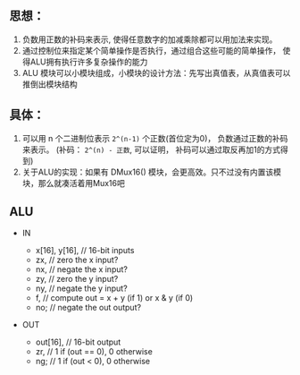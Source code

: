 ## 思想：

1. 负数用正数的补码来表示, 使得任意数字的加减乘除都可以用加法来实现。
2. 通过控制位来指定某个简单操作是否执行，通过组合这些可能的简单操作，
使得ALU拥有执行许多复杂操作的能力
3. ALU 模块可以小模块组成，小模块的设计方法：先写出真值表，从真值表可以推倒出模块结构

## 具体：

1. 可以用 n 个二进制位表示 `2^(n-1)` 个正数(首位定为0)， 负数通过正数的补码来表示。
(补码： `2^(n) - 正数`, 可以证明， 补码可以通过取反再加1的方式得到)
2. 关于ALU的实现：如果有 DMux16() 模块，会更高效。只不过没有内置该模块，那么就凑活着用Mux16吧

## ALU
- IN
    - x[16], y[16],  // 16-bit inputs
    - zx, // zero the x input?
    - nx, // negate the x input?
    - zy, // zero the y input?
    - ny, // negate the y input?
    - f,  // compute out = x + y (if 1) or x & y (if 0)
    - no; // negate the out output?

- OUT
    - out[16], // 16-bit output
    - zr, // 1 if (out == 0), 0 otherwise
    - ng; // 1 if (out < 0),  0 otherwise
